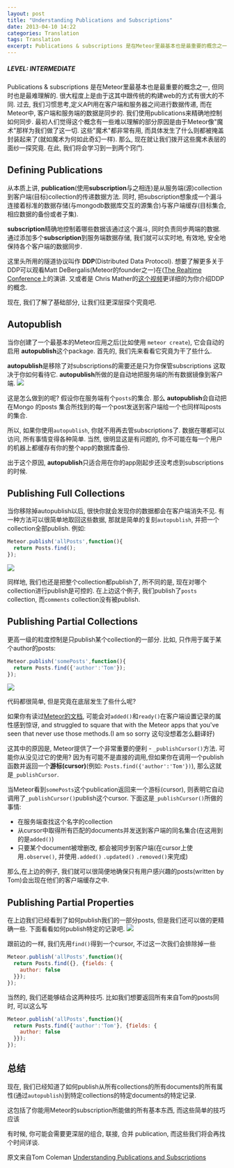 ```yaml
---
layout: post
title: "Understanding Publications and Subscriptions"
date: 2013-04-10 14:22
categories: Translation
tags: Translation
excerpt: Publications & subscriptions 是在Meteor里最基本也是最重要的概念之一, 但同时也是最难理解的. 很大程度上是由于这其中跟传统的构建web的方式有很大的不同.
---
```

<!--more-->

##### LEVEL: INTERMEDIATE
Publications & subscriptions 是在Meteor里最基本也是最重要的概念之一, 但同时也是最难理解的. 很大程度上是由于这其中跟传统的构建web的方式有很大的不同.
过去, 我们习惯思考,定义API用在客户端和服务器之间进行数据传递, 而在Meteor中, 客户端和服务端的数据是同步的. 我们使用publications来精确地控制如何同步.
最初人们觉得这个概念有一些难以理解的部分原因是由于Meteor像"魔术"那样为我们做了这一切. 这些"魔术"都非常有用, 而具体发生了什么则都被掩盖封装起来了(就如魔术为何如此奇幻一样). 那么, 现在就让我们拨开这些魔术表层的面纱一探究竟. 在此, 我们将会学习到一到两个窍门.

## Defining Publications
从本质上讲, **publication**(使用**subscription**与之相连)是从服务端(源)collection到客户端(目标)collection的传递数据方法. 同时, 把subscription想象成一个漏斗连接着标准的数据存储(与mongodb数据库交互的源集合)与客户端缓存(目标集合, 相应数据的备份或者子集).

**subscription**精确地控制着哪些数据该通过这个漏斗, 同时负责同步两端的数据. 通过添加多个**subscription**到服务端数据存储, 我们就可以实时地, 有效地, 安全地保持各个客户端的数据同步.

这里头所用的隧道协议叫作 **DDP**(Distributed Data Protocol). 想要了解更多关于DDP可以观看Matt DeBergalis(Meteor的founder之一)在([The Realtime Conference](http://2012.realtimeconf.com/video/matt-debergalis)上的演讲. 又或者是 Chris Mather的[这个视频](http://www.eventedmind.com/posts/meteor-subscriptions-and-ddp)更详细的为你介绍DDP的概念.

现在, 我们了解了基础部分, 让我们往更深层探个究竟吧.

## Autopublish
当你创建了一个最基本的Meteor应用之后(比如使用 `meteor create`), 它会自动的启用 **autopublish**这个package. 首先的, 我们先来看看它究竟为干了些什么.

**autopublish**是移除了对subscriptions的需要还是只为你保管subscriptions 这取决于你如何看待它. **autopublish**所做的是自动地把服务端的所有数据镜像到客户端.
![](http://www.themeteorbook.com/images/book/autopublish@2x.png)

这是怎么做到的呢? 假设你在服务端有个`posts`的集合. 那么 **autopublish**会自动把在Mongo 的posts 集合所找到的每一个post发送到客户端给一个也同样叫posts 的集合.

所以, 如果你使用`autopublish`, 你就不用再去管subscriptions了. 数据在哪都可以访问, 所有事情变得各种简单. 当然, 很明显这是有问题的, 你不可能在每一个用户的机器上都缓存有你的整个app的数据库备份.

出于这个原因, **autopublish**只适合用在你的app刚起步还没考虑到subscriptions的时候.

## Publishing Full Collections
当你移除掉autopublish以后, 很快你就会发现你的数据都会在客户端消失不见. 有一种方法可以很简单地取回这些数据, 那就是简单的复刻`autopublish`, 并把一个collection全部publish. 例如:

```javascript
Meteor.publish('allPosts',function(){
  return Posts.find();
});
```
![](http://www.themeteorbook.com/images/book/fullcollection@2x.png)


同样地, 我们也还是把整个collection都publish了, 所不同的是, 现在对哪个collection进行publish是可控的. 在上边这个例子, 我们publish了`posts` collection, 而`comments` collection没有被publish.

## Publishing Partial Collections
更高一级的粒度控制是只publish某个collection的一部分. 比如, 只作用于属于某个author的posts:

```javascript
Meteor.publish('somePosts',function(){
  return Posts.find({'author':'Tom'});
});
```

![](http://www.themeteorbook.com/images/book/partialcollection@2x.png)

代码都很简单, 但是究竟在底层发生了些什么呢?

如果你有读过[Meteor的文档](http://docs.meteor.com/#publishandsubscribe), 可能会对`added()`和`ready()`在客户端设置记录的属性感到惊讶,  and struggled to square that with the Meteor apps that you've seen that never use those methods.(I am so sorry 这句没想着怎么翻译好)

这其中的原因是, Meteor提供了一个非常重要的便利 - `_publishCursor()`方法. 可能你从没见过它的使用? 因为有可能不是直接的调用,但如果你在调用一个publish函数并返回一个**游标(cursor)**(例如: `Posts.find({'author':'Tom'})`), 那么这就是`_publishCursor`.

当Meteor看到`somePosts`这个publication返回来一个游标(cursor), 则表明它自动调用了`_publishCursor()`publish这个cursor. 下面这是`_publishCursor()`所做的事情:

- 在服务端查找这个名字的collection
- 从cursor中取得所有匹配的documents并发送到客户端的同名集合(在这用到的是`added()`)
- 只要某个document被增删改, 都会被同步到客户端(在cursor上使用`.observe()`, 并使用`.added()` `.updated()` `.removed()`来完成)

那么,在上边的例子, 我们就可以很简便地确保只有用户感兴趣的posts(written by Tom)会出现在他们的客户端缓存之中.

## Publishing Partial Properties
在上边我们已经看到了如何publish我们的一部分posts, 但是我们还可以做的更精确一些. 下面看看如何publish特定的记录吧.
![](http://www.themeteorbook.com/images/book/partialproperties@2x.png)

跟前边的一样, 我们先用`find()`得到一个cursor, 不过这一次我们会排除掉一些

```javascript
Meteor.publish('allPosts',function(){
  return Posts.find({}, {fields: {
    author: false
  }});
});
```

当然的, 我们还能够结合这两种技巧. 比如我们想要返回所有来自Tom的posts同时, 可以这么写

```javascript
Meteor.publish('allPosts',function(){
  return Posts.find({'author':'Tom'}, {fields: {
    author: false
  }});
});
```

## 总结
现在, 我们已经知道了如何publish从所有collections的所有documents的所有属性(通过`autopublish`)到特定collections的特定documents的特定记录.

这包括了你能用Meteor的subscription所能做的所有基本东西, 而这些简单的技巧应该

有时候, 你可能会需要更深层的组合, 联接, 合并 publication, 而这些我们将会再找个时间详谈.

原文来自Tom Coleman [Understanding Publications and Subscriptions](http://www.themeteorbook.com/2013/04/05/publications-and-subscriptions/)